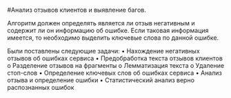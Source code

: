 
#Анализ отзывов клиентов и выявление багов.

Алгоритм должен определять является ли отзыв негативным и содержит ли он информацию об ошибке. Если таковая информация имеется, то необходимо выделить ключевые слова по данной ошибке.

Были поставлены следующие задачи:
•	Нахождение негативных отзывов об ошибках сервиса
•	Предобработка текста отзывов клиентов
  o	Разделение отзывов на фрагменты
  o	Лемматизация текста
  o	Удаление стоп-слов
•	Определение ключевых слов об ошибках сервиса
•	Анализ отзыва и определение ошибки
•	Статистический анализ верно распознанных ошибок
